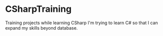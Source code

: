 # CSharpTraining
Training projects while learning CSharp
I'm trying to learn C# so that I can expand my skills beyond database.

